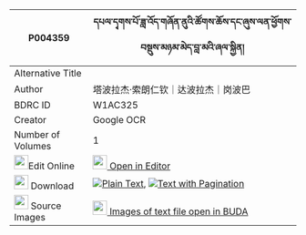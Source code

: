 |P004359|དཔལ་དྭགས་པོ་ཟླ་འོད་གཞོན་ནུའི་ཚོགས་ཆོས་དང་ཞུས་ལན་ཕྱོགས་བསྡུས་མཉམ་མེད་བླ་མའི་ཞལ་སྐྱིན། 
| --- | --- 
|Alternative Title |
|Author| 塔波拉杰·索朗仁钦｜达波拉杰｜岗波巴
|BDRC ID | W1AC325
|Creator | Google OCR
|Number of Volumes| 1
|<img width="25" src="https://img.icons8.com/color/25/000000/edit-property.png">Edit Online| [<img width="25" src="https://avatars.githubusercontent.com/u/45091458?s=200&v=4"> Open in Editor](http://editor.openpecha.org/P004359)
|<img width="25" src="https://img.icons8.com/fluent/48/000000/download-2.png"/>  Download | [![](https://img.icons8.com/color/20/000000/txt.png)Plain Text](https://github.com/Openpecha/P004359/releases/download/v2/pal_dakpo_dao_shyonnu_i_tsokch_plain_P004359.zip), [![](https://img.icons8.com/color/20/000000/txt.png)Text with Pagination](https://github.com/Openpecha/P004359/releases/download/v2/pal_dakpo_dao_shyonnu_i_tsokch_pages_P004359.zip)
|<img width="25" src="https://img.icons8.com/plasticine/100/000000/pictures-folder.png"/>  Source Images | [<img width="25" src="https://library.bdrc.io/icons/BUDA-small.svg"> Images of text file open in BUDA](https://library.bdrc.io/show/bdr:W1AC325)